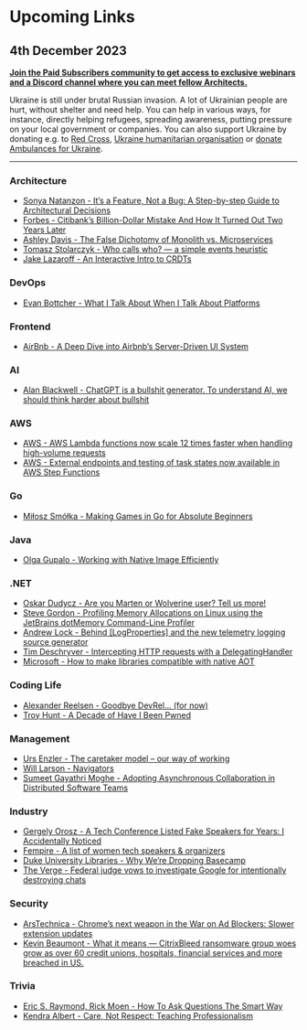 # Upcoming Links

## 4th December 2023

**[Join the Paid Subscribers community to get access to exclusive webinars and a Discord channel where you can meet fellow Architects.](https://www.architecture-weekly.com/p/whats-architecture-weekly)**

Ukraine is still under brutal Russian invasion. A lot of Ukrainian people are hurt, without shelter and need help. You can help in various ways, for instance, directly helping refugees, spreading awareness, putting pressure on your local government or companies. You can also support Ukraine by donating e.g. to [Red Cross](https://www.icrc.org/en/donate/ukraine), [Ukraine humanitarian organisation](https://savelife.in.ua/en/donate/) or [donate Ambulances for Ukraine](https://www.gofundme.com/f/help-to-save-the-lives-of-civilians-in-a-war-zone).

---

### Architecture
- [Sonya Natanzon - It’s a Feature, Not a Bug: A Step-by-step Guide to Architectural Decisions](https://www.youtube.com/watch?v=chrjl9ALtKQ)
- [Forbes - Citibank’s Billion-Dollar Mistake And How It Turned Out Two Years Later](https://www.forbes.com/sites/joshuastein/2022/09/12/citibanks-billion-dollar-mistake-and-how-it-turned-out-two-years-later/)
- [Ashley Davis - The False Dichotomy of Monolith vs. Microservices](https://www.infoq.com/articles/monolith-versus-microservices/)
- [Tomasz Stolarczyk - Who calls who? — a simple events heuristic](https://blog.arkency.com/who-calls-who-a-simple-events-heuristic/)
- [Jake Lazaroff - An Interactive Intro to CRDTs](https://jakelazaroff.com/words/an-interactive-intro-to-crdts)

### DevOps
- [Evan Bottcher - What I Talk About When I Talk About Platforms](https://martinfowler.com/articles/talk-about-platforms.html)

### Frontend
- [AirBnb - A Deep Dive into Airbnb’s Server-Driven UI System](https://medium.com/airbnb-engineering/a-deep-dive-into-airbnbs-server-driven-ui-system-842244c5f5)

### AI
- [Alan Blackwell - ChatGPT is a bullshit generator. To understand AI, we should think harder about bullshit](https://www.cst.cam.ac.uk/blog/afb21/oops-we-automated-bullshit)

### AWS
- [AWS - AWS Lambda functions now scale 12 times faster when handling high-volume requests](https://aws.amazon.com/blogs/aws/aws-lambda-functions-now-scale-12-times-faster-when-handling-high-volume-requests/)
- [AWS - External endpoints and testing of task states now available in AWS Step Functions](https://aws.amazon.com/blogs/aws/external-endpoints-and-testing-of-task-states-now-available-in-aws-step-functions/)

### Go
- [Miłosz Smółka - Making Games in Go for Absolute Beginners](https://threedots.tech/post/making-games-in-go/)

### Java
- [Olga Gupalo - Working with Native Image Efficiently](https://medium.com/graalvm/working-with-native-image-efficiently-c512ccdcd61b)

### .NET
- [Oskar Dudycz - Are you Marten or Wolverine user? Tell us more!](https://event-driven.io/en/marten_user_survey/)
- [Steve Gordon - Profiling Memory Allocations on Linux using the JetBrains dotMemory Command-Line Profiler](https://www.stevejgordon.co.uk/profiling-memory-allocations-on-linux-using-the-jetbrains-dotmemory-command-line-profiler)
- [Andrew Lock - Behind [LogProperties] and the new telemetry logging source generator](https://andrewlock.net/behind-logproperties-and-the-new-telemetry-logging-source-generator/)
- [Tim Deschryver - Intercepting HTTP requests with a DelegatingHandler](https://timdeschryver.dev/blog/intercepting-http-requests-with-a-delegatinghandler)
- [Microsoft - How to make libraries compatible with native AOT](https://devblogs.microsoft.com/dotnet/creating-aot-compatible-libraries/)

### Coding Life
- [Alexander Reelsen - Goodbye DevRel… (for now)](https://spinscale.de/posts/2023-11-28-goodbye-devrel.html)
- [Troy Hunt - A Decade of Have I Been Pwned](https://www.troyhunt.com/a-decade-of-have-i-been-pwned/)

### Management
- [Urs Enzler - The caretaker model – our way of working](https://www.planetgeek.ch/2023/06/13/the-caretaker-model-our-way-of-working/)
- [Will Larson - Navigators](https://lethain.com/navigators/)
- [Sumeet Gayathri Moghe - Adopting Asynchronous Collaboration in Distributed Software Teams ](https://www.infoq.com/articles/asynchronous-collaboration-software-teams/)

### Industry
- [Gergely Orosz - A Tech Conference Listed Fake Speakers for Years: I Accidentally Noticed](https://blog.pragmaticengineer.com/devternity-fake-speakers/)
- [Fempire - A list of women tech speakers & organizers](https://github.com/fempire/women-tech-speakers-organizers)
- [Duke University Libraries - Why We’re Dropping Basecamp](https://blogs.library.duke.edu/blog/2023/11/30/why-were-dropping-basecamp/)
- [The Verge - Federal judge vows to investigate Google for intentionally destroying chats](https://www.theverge.com/2023/12/1/23984902/judge-james-donato-investigate-google)

### Security
- [ArsTechnica - Chrome’s next weapon in the War on Ad Blockers: Slower extension updates](https://arstechnica.com/google/2023/12/chromes-next-weapon-in-the-war-on-ad-blockers-slower-extension-updates/)
- [Kevin Beaumont - What it means — CitrixBleed ransomware group woes grow as over 60 credit unions, hospitals, financial services and more breached in US.](https://doublepulsar.com/what-it-means-citrixbleed-ransom-group-woes-grow-as-over-60-credit-unions-hospitals-47766a091d4f)

### Trivia
- [Eric S. Raymond, Rick Moen - How To Ask Questions The Smart Way](http://www.catb.org/~esr/faqs/smart-questions.html)
- [Kendra Albert - Care, Not Respect: Teaching Professionalism](https://kendraalbert.com/2021/07/15/care-not-respect-teaching-professionalism.html)